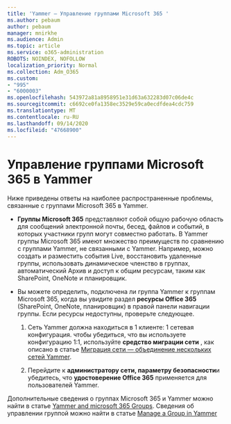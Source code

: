 ```yaml
---
title: 'Yammer — Управление группами Microsoft 365 '
ms.author: pebaum
author: pebaum
manager: mnirkhe
ms.audience: Admin
ms.topic: article
ms.service: o365-administration
ROBOTS: NOINDEX, NOFOLLOW
localization_priority: Normal
ms.collection: Adm_O365
ms.custom:
- "995"
- "6000003"
ms.openlocfilehash: 543972a81a8958951e31d63a632283d07c06de4c
ms.sourcegitcommit: c6692ce0fa1358ec3529e59ca0ecdfdea4cdc759
ms.translationtype: MT
ms.contentlocale: ru-RU
ms.lasthandoff: 09/14/2020
ms.locfileid: "47668900"
---
```

# <a name="manage-microsoft-365-groups-in-yammer"></a>Управление группами Microsoft 365 в Yammer

Ниже приведены ответы на наиболее распространенные проблемы, связанные с группами Microsoft 365 в Yammer.

* **Группы Microsoft 365** представляют собой общую рабочую область для сообщений электронной почты, бесед, файлов и событий, в которых участники групп могут совместно работать. В Yammer группы Microsoft 365 имеют множество преимуществ по сравнению с группами Yammer, не связанными с Yammer. Например, можно создать и разместить события Live, восстановить удаленные группы, использовать динамическое членство в группах, автоматический Архив и доступ к общим ресурсам, таким как SharePoint, OneNote и планировщик.

* Вы можете определить, подключена ли группа Yammer к группам Microsoft 365, когда вы увидите раздел **ресурсы Office 365** (SharePoint, OneNote, планировщик) в правой панели навигации группы. Если ресурсы недоступны, проверьте следующее.

  1. Сеть Yammer должна находиться в 1 клиенте: 1 сетевая конфигурация. чтобы убедиться, что вы используете конфигурацию 1:1, используйте **средство миграции сети** , как описано в статье [Миграция сети — объединение нескольких сетей Yammer](https://docs.microsoft.com/yammer/configure-your-yammer-network/consolidate-multiple-yammer-networks).

  2. Перейдите к **администратору сети, параметру безопасности**и убедитесь, что **удостоверение Office 365** применяется для пользователей Yammer.

Дополнительные сведения о группах Microsoft 365 и Yammer можно найти в статье [Yammer and microsoft 365 Groups](https://docs.microsoft.com/yammer/manage-yammer-groups/yammer-and-office-365-groups). Сведения об управлении группой можно найти в статье [Manage a Group in Yammer](https://support.office.com/article/Manage-a-group-in-Yammer-6e05c6d6-5548-4c88-89cd-e6757a514ef2)
